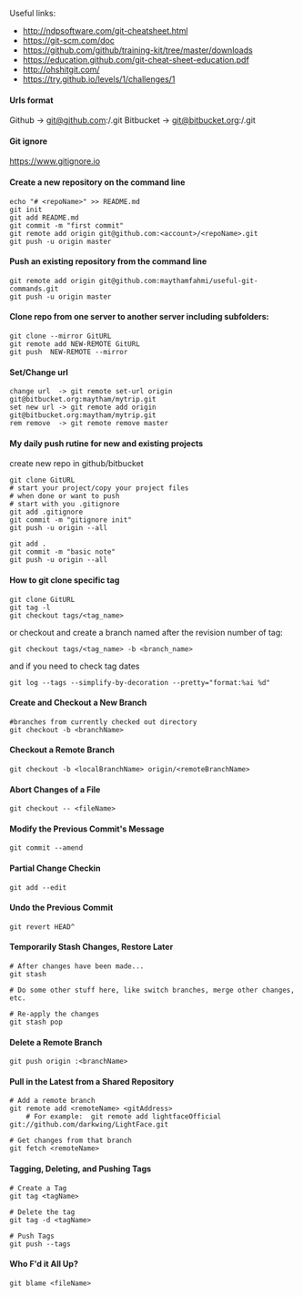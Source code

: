 Useful links:

 * http://ndpsoftware.com/git-cheatsheet.html
 * https://git-scm.com/doc
 * https://github.com/github/training-kit/tree/master/downloads
 * https://education.github.com/git-cheat-sheet-education.pdf
 * http://ohshitgit.com/
 * https://try.github.io/levels/1/challenges/1

#### Urls format
Github -> git@github.com:<account>/<repoName>.git
Bitbucket -> git@bitbucket.org:<account>/<repoName>.git

#### Git ignore
https://www.gitignore.io

#### Create a new repository on the command line
```
echo "# <repoName>" >> README.md
git init
git add README.md
git commit -m "first commit"
git remote add origin git@github.com:<account>/<repoName>.git
git push -u origin master
```

#### Push an existing repository from the command line
```
git remote add origin git@github.com:maythamfahmi/useful-git-commands.git
git push -u origin master
```

#### Clone repo from one server to another server including subfolders:
```
git clone --mirror GitURL
git remote add NEW-REMOTE GitURL
git push  NEW-REMOTE --mirror
```

#### Set/Change url
```
change url  -> git remote set-url origin git@bitbucket.org:maytham/mytrip.git
set new url -> git remote add origin git@bitbucket.org:maytham/mytrip.git
rem remove  -> git remote remove master
```

#### My daily push rutine for new and existing projects
create new repo in github/bitbucket
```
git clone GitURL
# start your project/copy your project files
# when done or want to push
# start with you .gitignore
git add .gitignore
git commit -m "gitignore init"
git push -u origin --all

git add .
git commit -m "basic note"
git push -u origin --all
```

#### How to git clone specific tag
```
git clone GitURL
git tag -l
git checkout tags/<tag_name>
```
or checkout and create a branch named after the revision number of tag:
```
git checkout tags/<tag_name> -b <branch_name>
```

and if you need to check tag dates

```
git log --tags --simplify-by-decoration --pretty="format:%ai %d"

```

#### Create and Checkout a New Branch
```
#branches from currently checked out directory
git checkout -b <branchName>
```

#### Checkout a Remote Branch
```
git checkout -b <localBranchName> origin/<remoteBranchName>
```

#### Abort Changes of a File
```
git checkout -- <fileName>
```

#### Modify the Previous Commit's Message
```
git commit --amend
```

#### Partial Change Checkin
```
git add --edit
```

#### Undo the Previous Commit
```
git revert HEAD^
```

#### Temporarily Stash Changes, Restore Later
```
# After changes have been made...
git stash

# Do some other stuff here, like switch branches, merge other changes, etc.

# Re-apply the changes
git stash pop
```

#### Delete a Remote Branch
```
git push origin :<branchName>
```

#### Pull in the Latest from a Shared Repository
```
# Add a remote branch
git remote add <remoteName> <gitAddress>
	# For example:  git remote add lightfaceOfficial git://github.com/darkwing/LightFace.git

# Get changes from that branch
git fetch <remoteName>
```

#### Tagging, Deleting, and Pushing Tags
```
# Create a Tag
git tag <tagName>

# Delete the tag
git tag -d <tagName>

# Push Tags
git push --tags
```

#### Who F'd it All Up?
```
git blame <fileName>
```
